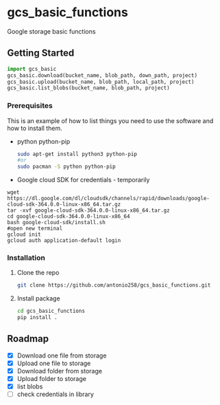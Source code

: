 <!-- PROJECT LOGO -->
<br />

# gcs_basic_functions
Google storage basic functions


<!-- GETTING STARTED -->
## Getting Started

```python
import gcs_basic
gcs_basic.download(bucket_name, blob_path, down_path, project)
gcs_basic.upload(bucket_name, blob_path, local_path, project)
gcs_basic.list_blobs(bucket_name, blob_path, project)
```

### Prerequisites

This is an example of how to list things you need to use the software and how to install them.
* python python-pip
  ```sh
  sudo apt-get install python3 python-pip
  #or
  sudo pacman -S python python-pip
  ```
* Google cloud SDK for credentials - temporarily
```
wget https://dl.google.com/dl/cloudsdk/channels/rapid/downloads/google-cloud-sdk-364.0.0-linux-x86_64.tar.gz
tar -xvf google-cloud-sdk-364.0.0-linux-x86_64.tar.gz
cd google-cloud-sdk-364.0.0-linux-x86_64
bash google-cloud-sdk/install.sh
#open new terminal
gcloud init
gcloud auth application-default login
```
### Installation
1. Clone the repo
   ```sh
   git clone https://github.com/antonio258/gcs_basic_functions.git
   ```
2. Install package
   ```sh
   cd gcs_basic_functions
   pip install .
   ```


<!-- ROADMAP -->
## Roadmap

- [x] Download one file from storage
- [x] Upload one file to storage
- [x] Download folder from storage
- [x] Upload folder to storage
- [x] list blobs
- [ ] check credentials in library
